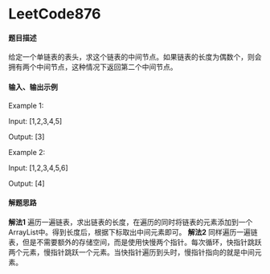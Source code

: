 # LeetCode876
#### 题目描述
给定一个单链表的表头，求这个链表的中间节点。如果链表的长度为偶数个，则会拥有两个中间节点，这种情况下返回第二个中间节点。
#### 输入、输出示例
Example 1:

Input: 
[1,2,3,4,5]

Output: 
[3]

Example 2:

Input: 
[1,2,3,4,5,6]

Output: 
[4]

#### 解题思路
**解法1**
遍历一遍链表，求出链表的长度，在遍历的同时将链表的元素添加到一个ArrayList中。得到长度后，根据下标取出中间元素即可。
**解法2**
同样遍历一遍链表，但是不需要额外的存储空间，而是使用快慢两个指针。每次循环，快指针跳跃两个元素，慢指针跳跃一个元素。当快指针遍历到头时，慢指针指向的就是中间元素。